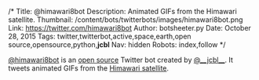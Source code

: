 /*
Title: @himawari8bot
Description: Animated GIFs from the Himawari satellite.
Thumbnail: /content/bots/twitterbots/images/himawari8bot.png
Link: https://twitter.com/himawari8bot
Author: botsheeter.py
Date: October 28, 2015
Tags: twitter,twitterbot,active,space,earth,open source,opensource,python,__jcbl__
Nav: hidden
Robots: index,follow
*/

[@himawari8bot](https://twitter.com/himawari8bot) is an [open source](https://github.com/jeremylow/himawari_bot) Twitter bot created by [@\_\_jcbl\_\_](https://twitter.com/__jcbl__). It tweets animated GIFs from the [Himawari satellite](http://www.jma.go.jp/en/gms/).

